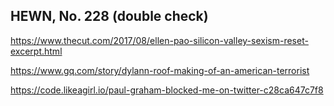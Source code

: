 ## HEWN, No. 228 (double check)

https://www.thecut.com/2017/08/ellen-pao-silicon-valley-sexism-reset-excerpt.html

https://www.gq.com/story/dylann-roof-making-of-an-american-terrorist

https://code.likeagirl.io/paul-graham-blocked-me-on-twitter-c28ca647c7f8
